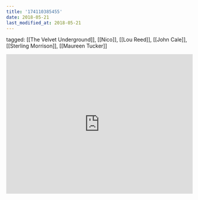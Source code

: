```yaml
---
title: '174110385455'
date: 2018-05-21
last_modified_at: 2018-05-21
---
```

tagged: [[The Velvet Underground]], [[Nico]], [[Lou Reed]], [[John Cale]], [[Sterling Morrison]], [[Maureen Tucker]]
<iframe allow="accelerometer; autoplay; clipboard-write; encrypted-media; gyroscope; picture-in-picture" allowfullscreen="" frameborder="0" height="375" id="youtube_iframe" src="https://www.youtube.com/embed/dMeZCPbM6bA?feature=oembed&amp;enablejsapi=1&amp;origin=https://safe.txmblr.com&amp;wmode=opaque" width="500"></iframe>
